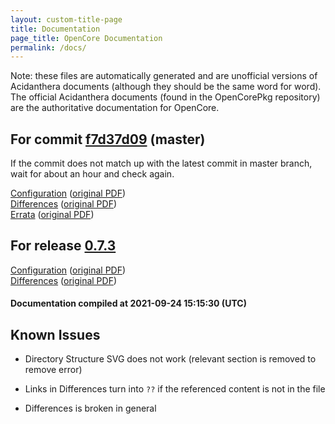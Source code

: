 ```yaml
---
layout: custom-title-page
title: Documentation
page_title: OpenCore Documentation
permalink: /docs/
---
```

Note: these files are automatically generated and are unofficial versions of Acidanthera documents (although they should be the same word for word). The official Acidanthera documents (found in the OpenCorePkg repository) are the authoritative documentation for OpenCore.

## For commit [f7d37d09](https://github.com/acidanthera/OpenCorePkg/tree/f7d37d09a3029a9c95c70f4ace5e847824dfb521) (master)

If the commit does not match up with the latest commit in master branch, wait for about an hour and check again.

[Configuration](latest/Configuration.html) ([original PDF](https://github.com/acidanthera/OpenCorePkg/blob/f7d37d09a3029a9c95c70f4ace5e847824dfb521/Docs/Configuration.pdf))
<br>
[Differences](latest/Differences.html) ([original PDF](https://github.com/acidanthera/OpenCorePkg/blob/f7d37d09a3029a9c95c70f4ace5e847824dfb521/Docs/Differences/Differences.pdf))
<br>
[Errata](latest/Errata.html) ([original PDF](https://github.com/acidanthera/OpenCorePkg/blob/f7d37d09a3029a9c95c70f4ace5e847824dfb521/Docs/Errata/Errata.pdf))

## For release [0.7.3](https://github.com/acidanthera/OpenCorePkg/tree/0.7.3)

[Configuration](release/Configuration.html) ([original PDF](https://github.com/acidanthera/OpenCorePkg/blob/0.7.3/Docs/Configuration.pdf))
<br>
[Differences](release/Differences.html) ([original PDF](https://github.com/acidanthera/OpenCorePkg/blob/0.7.3/Docs/Differences/Differences.pdf))

#### Documentation compiled at 2021-09-24 15:15:30 (UTC)

## Known Issues

* Directory Structure SVG does not work (relevant section is removed to remove error)

* Links in Differences turn into `??` if the referenced content is not in the file

* Differences is broken in general
